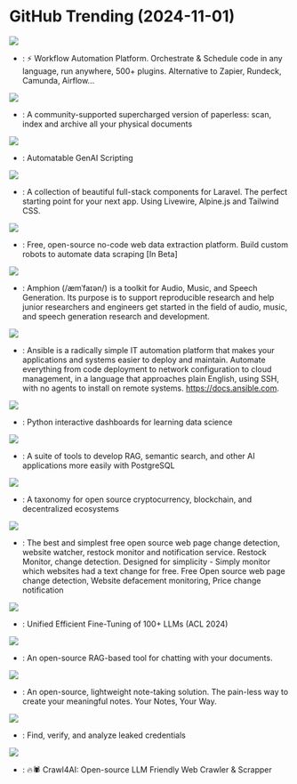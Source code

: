 # GitHub Trending (2024-11-01)

![](https://img.shields.io/badge/Java-New%20141-green?style=flat-square&logo=appveyor)
- [](https://github.comundefined): ⚡ Workflow Automation Platform. Orchestrate & Schedule code in any language, run anywhere, 500+ plugins. Alternative to Zapier, Rundeck, Camunda, Airflow...

![](https://img.shields.io/badge/Python-New%20135-green?style=flat-square&logo=appveyor)
- [](https://github.comundefined): A community-supported supercharged version of paperless: scan, index and archive all your physical documents

![](https://img.shields.io/badge/TypeScript-New%2083-green?style=flat-square&logo=appveyor)
- [](https://github.comundefined): Automatable GenAI Scripting

![](https://img.shields.io/badge/PHP-New%2049-green?style=flat-square&logo=appveyor)
- [](https://github.comundefined): A collection of beautiful full-stack components for Laravel. The perfect starting point for your next app. Using Livewire, Alpine.js and Tailwind CSS.

![](https://img.shields.io/badge/TypeScript-New%20451-green?style=flat-square&logo=appveyor)
- [](https://github.comundefined): Free, open-source no-code web data extraction platform. Build custom robots to automate data scraping [In Beta]

![](https://img.shields.io/badge/Jupyter%20Notebook-New%20273-green?style=flat-square&logo=appveyor)
- [](https://github.comundefined): Amphion (/æmˈfaɪən/) is a toolkit for Audio, Music, and Speech Generation. Its purpose is to support reproducible research and help junior researchers and engineers get started in the field of audio, music, and speech generation research and development.

![](https://img.shields.io/badge/Python-New%2016-green?style=flat-square&logo=appveyor)
- [](https://github.comundefined): Ansible is a radically simple IT automation platform that makes your applications and systems easier to deploy and maintain. Automate everything from code deployment to network configuration to cloud management, in a language that approaches plain English, using SSH, with no agents to install on remote systems. https://docs.ansible.com.

![](https://img.shields.io/badge/Jupyter%20Notebook-New%2024-green?style=flat-square&logo=appveyor)
- [](https://github.comundefined): Python interactive dashboards for learning data science

![](https://img.shields.io/badge/Python-New%20121-green?style=flat-square&logo=appveyor)
- [](https://github.comundefined): A suite of tools to develop RAG, semantic search, and other AI applications more easily with PostgreSQL

![](https://img.shields.io/badge/Rust-New%208-green?style=flat-square&logo=appveyor)
- [](https://github.comundefined): A taxonomy for open source cryptocurrency, blockchain, and decentralized ecosystems

![](https://img.shields.io/badge/Python-New%20133-green?style=flat-square&logo=appveyor)
- [](https://github.comundefined): The best and simplest free open source web page change detection, website watcher, restock monitor and notification service. Restock Monitor, change detection. Designed for simplicity - Simply monitor which websites had a text change for free. Free Open source web page change detection, Website defacement monitoring, Price change notification

![](https://img.shields.io/badge/Python-New%2093-green?style=flat-square&logo=appveyor)
- [](https://github.comundefined): Unified Efficient Fine-Tuning of 100+ LLMs (ACL 2024)

![](https://img.shields.io/badge/Python-New%20155-green?style=flat-square&logo=appveyor)
- [](https://github.comundefined): An open-source RAG-based tool for chatting with your documents.

![](https://img.shields.io/badge/Go-New%20286-green?style=flat-square&logo=appveyor)
- [](https://github.comundefined): An open-source, lightweight note-taking solution. The pain-less way to create your meaningful notes. Your Notes, Your Way.

![](https://img.shields.io/badge/Go-New%20202-green?style=flat-square&logo=appveyor)
- [](https://github.comundefined): Find, verify, and analyze leaked credentials

![](https://img.shields.io/badge/Python-New%20108-green?style=flat-square&logo=appveyor)
- [](https://github.comundefined): 🔥🕷️ Crawl4AI: Open-source LLM Friendly Web Crawler & Scrapper

